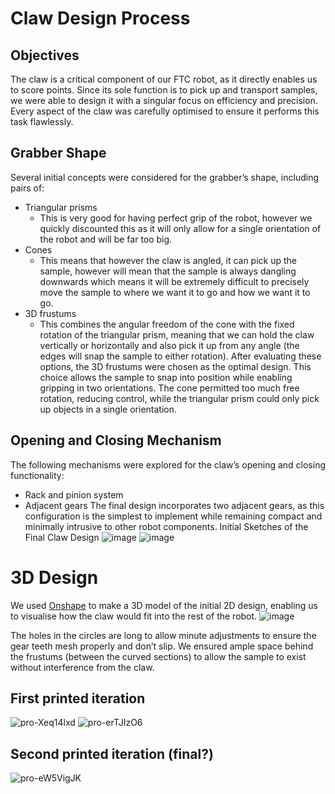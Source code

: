 # Claw Design Process

## Objectives
The claw is a critical component of our FTC robot, as it directly enables us to score points. Since its sole function is to pick up and transport samples, we were able to design it with a singular focus on efficiency and precision. Every aspect of the claw was carefully optimised to ensure it performs this task flawlessly.

## Grabber Shape
Several initial concepts were considered for the grabber’s shape, including pairs of:
- Triangular prisms
  - This is very good for having perfect grip of the robot, however we quickly discounted this as it will only allow for a single orientation of the robot and will be far too big.
- Cones
  - This means that however the claw is angled, it can pick up the sample, however will mean that the sample is always dangling downwards which means it will be extremely difficult to precisely move the sample to where we want it to go and how we want it to go.
- 3D frustums
  - This combines the angular freedom of the cone with the fixed rotation of the triangular prism, meaning that we can hold the claw vertically or horizontally and also pick it up from any angle (the edges will snap the sample to either rotation).
After evaluating these options, the 3D frustums were chosen as the optimal design. This choice allows the sample to snap into position while enabling gripping in two orientations. The cone permitted too much free rotation, reducing control, while the triangular prism could only pick up objects in a single orientation.

## Opening and Closing Mechanism
The following mechanisms were explored for the claw’s opening and closing functionality:
- Rack and pinion system
- Adjacent gears
The final design incorporates two adjacent gears, as this configuration is the simplest to implement while remaining compact and minimally intrusive to other robot components.
Initial Sketches of the Final Claw Design
![image](https://github.com/user-attachments/assets/78aafaa0-6f7a-4b12-bdb8-79e91a6318a7)
![image](https://github.com/user-attachments/assets/fb98cec5-aedd-4c92-ac02-9fb95f08daae)

# 3D Design
We used [Onshape](https://www.onshape.com/) to make a 3D model of the initial 2D design, enabling us to visualise how the claw would fit into the rest of the robot.
![image](https://github.com/user-attachments/assets/14114985-957c-4e20-9a1f-bc218c50b09f)

The holes in the circles are long to allow minute adjustments to ensure the gear teeth mesh properly and don’t slip. We ensured ample space behind the frustums (between the curved sections) to allow the sample to exist without interference from the claw.
## First printed iteration
![pro-Xeq14lxd](https://github.com/user-attachments/assets/56ff0597-1245-4ec7-8816-fa9caf364e59)
![pro-erTJIzO6](https://github.com/user-attachments/assets/31cc526d-739b-4de6-92d9-c139b179cc69)

## Second printed iteration (final?)
![pro-eW5VigJK](https://github.com/user-attachments/assets/b4c12121-5a8f-4c98-93fd-a7dd18efb0a1)
